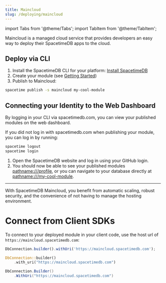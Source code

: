 ```yaml
---
title: Maincloud
slug: /deploying/maincloud
---
```


import Tabs from '@theme/Tabs';
import TabItem from '@theme/TabItem';

Maincloud is a managed cloud service that provides developers an easy way to deploy their SpacetimeDB apps to the cloud.

## Deploy via CLI

1. Install the SpacetimeDB CLI for your platform: [Install SpacetimeDB](pathname:///install)
1. Create your module (see [Getting Started](/getting-started))
1. Publish to Maincloud:

```bash
spacetime publish -s maincloud my-cool-module
```

## Connecting your Identity to the Web Dashboard

By logging in your CLI via spacetimedb.com, you can view your published modules on the web dashboard.

If you did not log in with spacetimedb.com when publishing your module, you can log in by running:

```bash
spacetime logout
spacetime login
```

1. Open the SpacetimeDB website and log in using your GitHub login.
1. You should now be able to see your published modules [pathname:///profile](pathname:///profile), or you can navigate to your database directly at [pathname:///my-cool-module](pathname:///my-cool-module).

---

With SpacetimeDB Maincloud, you benefit from automatic scaling, robust security, and the convenience of not having to manage the hosting environment.

# Connect from Client SDKs

To connect to your deployed module in your client code, use the host url of `https://maincloud.spacetimedb.com`:

<Tabs groupId="syntax" queryString>
<TabItem value="typescript" label="TypeScript">

```ts
DbConnection.builder().withUri('https://maincloud.spacetimedb.com');
```

</TabItem>
<TabItem value="rust" label="Rust">

```rust
DbConnection::builder()
    .with_uri("https://maincloud.spacetimedb.com")
```

</TabItem>
<TabItem value="csharp" label="C#">

```csharp
DbConnection.Builder()
    .WithUri("https://maincloud.spacetimedb.com")
```
</TabItem>

</Tabs>